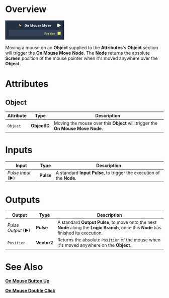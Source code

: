 # Overview

![The On Mouse Move Node.](../../../.gitbook/assets/toolbox/events/OnMouseMove.PNG)

Moving a mouse on an **Object** supplied to the **Attributes**'s **Object** section will trigger the **On Mouse Move** **Node**. The **Node** returns the absolute **Screen** position of the mouse pointer when it's moved anywhere over the **Object**.

# Attributes
## Object
|Attribute|Type|Description|
|---|---|---|
|`Object`|**ObjectID**|Moving the mouse over this **Object** will trigger the **On Mouse Move** **Node**.|

# Inputs

|Input|Type|Description|
|---|---|---|
|*Pulse Input* (►)|**Pulse**|A standard **Input Pulse**, to trigger the execution of the **Node**.|

# Outputs

|Output|Type|Description|
|---|---|---|
|*Pulse Output* (►)|**Pulse**|A standard **Output Pulse**, to move onto the next **Node** along the **Logic Branch**, once this **Node** has finished its execution.|
|`Position`|**Vector2**|Returns the absolute `Position` of the mouse when it's moved anywhere on the **Object**. |

# See Also
[**On Mouse Button Up**](on-mouse-button-up.md)

[**On Mouse Double Click**](on-mouse-double-click.md)


